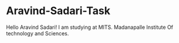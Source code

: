 # Aravind-Sadari-Task

Hello Aravind Sadari!
I am studying at MITS.
Madanapalle Institute Of technology and Sciences.
